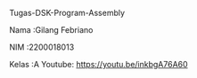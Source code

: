 Tugas-DSK-Program-Assembly

Nama  :Gilang Febriano

NIM   :2200018013

Kelas :A
Youtube: https://youtu.be/inkbgA76A60
